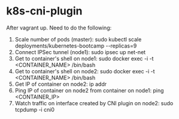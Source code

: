 # k8s-cni-plugin

After vagrant up.  Need to do the following:

1) Scale number of pods (master): sudo kubectl scale deployments/kubernetes-bootcamp --replicas=9
2) Connect IPSec tunnel (node1): sudo ipsec up net-net
3) Get to container's shell on node1: sudo docker exec -i -t <CONTAINER_NAME> /bin/bash
4) Get to container's shell on node2: sudo docker exec -i -t <CONTAINER_NAME> /bin/bash
5) Get IP of container on node2: ip addr
6) Ping IP of container on node2 from container on node1: ping <CONTAINER_IP>
7) Watch traffic on interface created by CNI plugin on node2: sudo tcpdump -i cni0